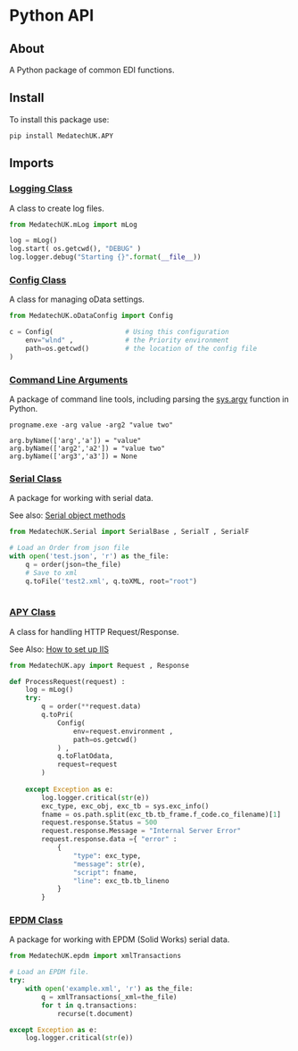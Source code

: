 # Python API

## About

A Python package of common EDI functions.

## Install

To install this package use:
```
pip install MedatechUK.APY
```

## Imports

### [Logging Class](https://github.com/MedatechUK/Medatech.APY/blob/main/docs/log.md "Logging Class")

A class to create log files.

```python
from MedatechUK.mLog import mLog

log = mLog()
log.start( os.getcwd(), "DEBUG" )
log.logger.debug("Starting {}".format(__file__)) 

```

### [Config Class](https://github.com/MedatechUK/Medatech.APY/blob/main/docs/oDataConfig.md "Config Class")

A class for managing oData settings.

```python
from MedatechUK.oDataConfig import Config

c = Config(	                 # Using this configuration
    env="wlnd" ,    	     # the Priority environment
    path=os.getcwd()    	 # the location of the config file
)

```

### [Command Line Arguments](https://github.com/MedatechUK/Medatech.APY/blob/main/docs/cl.md "Command Line Arguments")

A package of command line tools, including parsing the [sys.argv](https://docs.python.org/3/library/sys.html "sys.argv") function in Python.

```
progname.exe -arg value -arg2 "value two"
```

```
arg.byName(['arg','a']) = "value"
arg.byName(['arg2','a2']) = "value two"
arg.byName(['arg3','a3']) = None
```

### [Serial Class](https://github.com/MedatechUK/Medatech.APY/blob/main/docs/serial.md "Serial Class")

A package for working with serial data.

See also: [Serial object methods](https://github.com/MedatechUK/Medatech.APY/blob/main/docs/serialmethod.md "Serial object methods")

```python
from MedatechUK.Serial import SerialBase , SerialT , SerialF

# Load an Order from json file
with open('test.json', 'r') as the_file:        
    q = order(json=the_file)
    # Save to xml
    q.toFile('test2.xml', q.toXML, root="root")
	
```

### [APY Class](https://github.com/MedatechUK/Medatech.APY/blob/main/docs/apy.md "APY Class")

A class for handling HTTP Request/Response.

See Also: [How to set up IIS](https://github.com/MedatechUK/Medatech.APY/blob/main/docs/iis.md "How to set up IIS")

```python
from MedatechUK.apy import Request , Response

def ProcessRequest(request) :
    log = mLog()
    try:
        q = order(**request.data)            
        q.toPri(
            Config(
                env=request.environment , 
                path=os.getcwd()
            ) , 
            q.toFlatOdata, 
            request=request 
        )        
    
    except Exception as e:
        log.logger.critical(str(e))
        exc_type, exc_obj, exc_tb = sys.exc_info()
        fname = os.path.split(exc_tb.tb_frame.f_code.co_filename)[1]        
        request.response.Status = 500
        request.response.Message = "Internal Server Error"
        request.response.data ={ "error" :
            {
                "type": exc_type,
                "message": str(e),
                "script": fname,
                "line": exc_tb.tb_lineno
            }
        } 
```


### [EPDM Class](https://github.com/MedatechUK/Medatech.APY/blob/main/docs/epdm.md "EPDM Class")

A package for working with EPDM (Solid Works) serial data.

```python
from MedatechUK.epdm import xmlTransactions

# Load an EPDM file.
try:
    with open('example.xml', 'r') as the_file:        
        q = xmlTransactions(_xml=the_file)
        for t in q.transactions:
            recurse(t.document)

except Exception as e:
    log.logger.critical(str(e))
	
```
